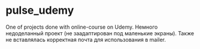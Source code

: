 # pulse_udemy
One of projects done with online-course on Udemy.
 Немного недоделанный проект (не заадаптирован под маленькие экраны).
 Также не вставлялась корректная почта для использования в mailer.
